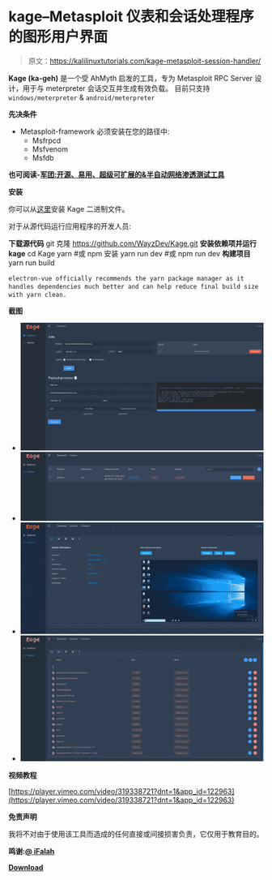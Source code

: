 # kage–Metasploit 仪表和会话处理程序的图形用户界面

> 原文：<https://kalilinuxtutorials.com/kage-metasploit-session-handler/>

**Kage (ka-geh)** 是一个受 AhMyth 启发的工具，专为 Metasploit RPC Server 设计，用于与 meterpreter 会话交互并生成有效负载。
目前只支持`windows/meterpreter` & `android/meterpreter`

**先决条件**

*   Metasploit-framework 必须安装在您的路径中:
    *   Msfrpcd
    *   Msfvenom
    *   Msfdb

**也可阅读-[军团:开源、易用、超级可扩展的&半自动网络渗透测试工具](https://kalilinuxtutorials.com/legion-penetration-testing/)**

**安装**

你可以从[这里](https://github.com/WayzDev/Kage/releases)安装 Kage 二进制文件。

对于从源代码运行应用程序的开发人员:

**下载源代码** git 克隆 https://github.com/WayzDev/Kage.git
**安装依赖项并运行 kage** cd Kage
yarn #或 npm 安装
yarn run dev #或 npm run dev
**构建项目** yarn run build

```
electron-vue officially recommends the yarn package manager as it handles dependencies much better and can help reduce final build size with yarn clean.

```

**截图**

*   ![](img//c8e83115139d90491af821eb1b0b2a9e.png)
*   ![](img//66403265d01163121042334f9e999766.png)
*   ![](img//9109a11d375fd8d0ca7a3e37c8284c0f.png)
*   ![](img//11077be62e1907e25b2d6152cca20f2b.png)

**视频教程**

[https://player.vimeo.com/video/319338721?dnt=1&app_id=122963](https://player.vimeo.com/video/319338721?dnt=1&app_id=122963)

**免责声明**

我将不对由于使用该工具而造成的任何直接或间接损害负责，它仅用于教育目的。

**鸣谢:**[**@ iFalah**](https://twitter.com/ifalah_)

**[**Download**](https://github.com/WayzDev/Kage)**